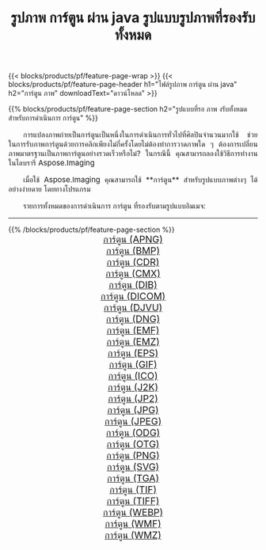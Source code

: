 ﻿---
title: รูปภาพ การ์ตูน ผ่าน java รูปแบบรูปภาพที่รองรับทั้งหมด 
weight: 3920
url: /th/java/cartoonify/ 
lang: th
langdirlevel: 2
locales: zh-hans,ja,it,ru,de,es,fr,nl,id,lt,pl,pt,vi,tr,ko,zh-hant,ar,hi,th,sv,cs,uk,he
description: เมื่อใช้ Aspose.Imaging คุณสามารถ การ์ตูน ภาพได้อย่างง่ายดายผ่าน java
---

{{< blocks/products/pf/feature-page-wrap >}}
{{< blocks/products/pf/feature-page-header h1="ไฟล์รูปภาพ การ์ตูน ผ่าน java" h2="การ์ตูน ภาพ" downloadText="ดาวน์โหลด" >}}


{{% blocks/products/pf/feature-page-section  h2="รูปแบบที่รอ ภาพ งรับทั้งหมดสำหรับการดำเนินการ การ์ตูน" %}}
<p align="justify" style="text-indent:2em;font-size:15px;">
การแปลงภาพถ่ายเป็นการ์ตูนเป็นหนึ่งในการดำเนินการทั่วไปที่ศิลปินจำนวนมากใช้ ช่วยในการรับภาพการ์ตูนด้วยการคลิกเพียงไม่กี่ครั้งโดยไม่ต้องทำการวาดภาพใด ๆ ต้องการเปลี่ยนภาพมาตรฐานเป็นภาพการ์ตูนอย่างรวดเร็วหรือไม่? ในกรณีนี้ คุณสามารถลองใช้วิธีการทำงานในไลบรารี Aspose.Imaging
</p>
<p align="justify" style="text-indent:2em;font-size:15px;">
เมื่อใช้ Aspose.Imaging คุณสามารถใช้ **การ์ตูน** สำหรับรูปแบบภาพต่างๆ ได้อย่างง่ายดาย โดยทางโปรแกรม
</p>
<p align="justify" style="text-indent:2em;font-size:15px;">
รายการทั้งหมดของการดำเนินการ การ์ตูน ที่รองรับตามรูปแบบอิมเมจ:
</p>
<hr/>
{{% /blocks/products/pf/feature-page-section %}}
<div class="container-fluid productfamilypage bg-gray">
    <div class="convertypes bg-gray agp-content section">
        <div class="container">
		<div class="row other-converters" style="gap: 10px;font-size: 19px;text-align:center;">
		    <div class='col-md-2 other-converter remove-lp remove-rp'><a href="/imaging/th/java/cartoonify/apng/" style="padding:15px;">การ์ตูน (APNG)</a></div><div class='col-md-2 other-converter remove-lp remove-rp'><a href="/imaging/th/java/cartoonify/bmp/" style="padding:15px;">การ์ตูน (BMP)</a></div><div class='col-md-2 other-converter remove-lp remove-rp'><a href="/imaging/th/java/cartoonify/cdr/" style="padding:15px;">การ์ตูน (CDR)</a></div><div class='col-md-2 other-converter remove-lp remove-rp'><a href="/imaging/th/java/cartoonify/cmx/" style="padding:15px;">การ์ตูน (CMX)</a></div><div class='col-md-2 other-converter remove-lp remove-rp'><a href="/imaging/th/java/cartoonify/dib/" style="padding:15px;">การ์ตูน (DIB)</a></div><div class='col-md-2 other-converter remove-lp remove-rp'><a href="/imaging/th/java/cartoonify/dicom/" style="padding:15px;">การ์ตูน (DICOM)</a></div><div class='col-md-2 other-converter remove-lp remove-rp'><a href="/imaging/th/java/cartoonify/djvu/" style="padding:15px;">การ์ตูน (DJVU)</a></div><div class='col-md-2 other-converter remove-lp remove-rp'><a href="/imaging/th/java/cartoonify/dng/" style="padding:15px;">การ์ตูน (DNG)</a></div><div class='col-md-2 other-converter remove-lp remove-rp'><a href="/imaging/th/java/cartoonify/emf/" style="padding:15px;">การ์ตูน (EMF)</a></div><div class='col-md-2 other-converter remove-lp remove-rp'><a href="/imaging/th/java/cartoonify/emz/" style="padding:15px;">การ์ตูน (EMZ)</a></div><div class='col-md-2 other-converter remove-lp remove-rp'><a href="/imaging/th/java/cartoonify/eps/" style="padding:15px;">การ์ตูน (EPS)</a></div><div class='col-md-2 other-converter remove-lp remove-rp'><a href="/imaging/th/java/cartoonify/gif/" style="padding:15px;">การ์ตูน (GIF)</a></div><div class='col-md-2 other-converter remove-lp remove-rp'><a href="/imaging/th/java/cartoonify/ico/" style="padding:15px;">การ์ตูน (ICO)</a></div><div class='col-md-2 other-converter remove-lp remove-rp'><a href="/imaging/th/java/cartoonify/j2k/" style="padding:15px;">การ์ตูน (J2K)</a></div><div class='col-md-2 other-converter remove-lp remove-rp'><a href="/imaging/th/java/cartoonify/jp2/" style="padding:15px;">การ์ตูน (JP2)</a></div><div class='col-md-2 other-converter remove-lp remove-rp'><a href="/imaging/th/java/cartoonify/jpg/" style="padding:15px;">การ์ตูน (JPG)</a></div><div class='col-md-2 other-converter remove-lp remove-rp'><a href="/imaging/th/java/cartoonify/jpeg/" style="padding:15px;">การ์ตูน (JPEG)</a></div><div class='col-md-2 other-converter remove-lp remove-rp'><a href="/imaging/th/java/cartoonify/odg/" style="padding:15px;">การ์ตูน (ODG)</a></div><div class='col-md-2 other-converter remove-lp remove-rp'><a href="/imaging/th/java/cartoonify/otg/" style="padding:15px;">การ์ตูน (OTG)</a></div><div class='col-md-2 other-converter remove-lp remove-rp'><a href="/imaging/th/java/cartoonify/png/" style="padding:15px;">การ์ตูน (PNG)</a></div><div class='col-md-2 other-converter remove-lp remove-rp'><a href="/imaging/th/java/cartoonify/svg/" style="padding:15px;">การ์ตูน (SVG)</a></div><div class='col-md-2 other-converter remove-lp remove-rp'><a href="/imaging/th/java/cartoonify/tga/" style="padding:15px;">การ์ตูน (TGA)</a></div><div class='col-md-2 other-converter remove-lp remove-rp'><a href="/imaging/th/java/cartoonify/tif/" style="padding:15px;">การ์ตูน (TIF)</a></div><div class='col-md-2 other-converter remove-lp remove-rp'><a href="/imaging/th/java/cartoonify/tiff/" style="padding:15px;">การ์ตูน (TIFF)</a></div><div class='col-md-2 other-converter remove-lp remove-rp'><a href="/imaging/th/java/cartoonify/webp/" style="padding:15px;">การ์ตูน (WEBP)</a></div><div class='col-md-2 other-converter remove-lp remove-rp'><a href="/imaging/th/java/cartoonify/wmf/" style="padding:15px;">การ์ตูน (WMF)</a></div><div class='col-md-2 other-converter remove-lp remove-rp'><a href="/imaging/th/java/cartoonify/wmz/" style="padding:15px;">การ์ตูน (WMZ)</a></div>
                </div>
        </div>
    </div>
</div>
<br/>
